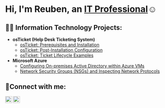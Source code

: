 <h1>Hi, I'm Reuben, an <a href="https://linkedin.com/in/reuben-hutcherson-b026aa1a0
">IT Professional</a>☺</h1>


<h2>👨‍💻 Information Technology Projects:</h2>

- <b>osTicket (Help Desk Ticketing System)</b>
  - [osTicket: Prerequisites and Installation](https://github.com/reubenhutcherson/osticket-prereqs)
  - [osTicket: Post-Installation Configuration](https://github.com/reubenhutcherson/post-install-config)
  - [osTicket: Ticket Lifecycle Examples](https://github.com/reubenhutcherson/ticket-lifecycle)
- <b>Microsoft Azure</b>
  - [Configuring On-premises Active Directory within Azure VMs](https://github.com/reubenhutcherson/configure-ad)
  - [Network Security Groups (NSGs) and Inspecting Network Protocols](https://github.com/reubenhutcherson/azure-network-protocols)

<h2>🤳Connect with me:</h2>


[<img align="left" alt="Josh | LinkedIn" width="22px" src="https://cdn.jsdelivr.net/npm/simple-icons@v3/icons/linkedin.svg" />][linkedin]
[<img align="left" alt="Josh | Instagram" width="22px" src="https://cdn.jsdelivr.net/npm/simple-icons@v3/icons/instagram.svg" />][instagram]


[instagram]: https://www.instagram.com/reubenhutcherson
[linkedin]: https://linkedin.com/in/reuben-hutcherson-b026aa1a0


